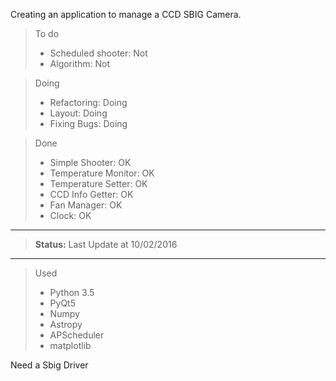 Creating an application to manage a CCD SBIG Camera.


> To do
> - Scheduled shooter: Not
> - Algorithm: Not

> Doing
> - Refactoring: Doing
> - Layout: Doing
> - Fixing Bugs: Doing

> Done
> - Simple Shooter: OK
> - Temperature Monitor: OK
> - Temperature Setter: OK
> - CCD Info Getter: OK
> - Fan Manager: OK
> - Clock: OK

-----

> **Status:** Last Update at 10/02/2016

-----

> Used
> - Python 3.5
> - PyQt5
> - Numpy
> - Astropy
> - APScheduler
> - matplotlib

Need a Sbig Driver

